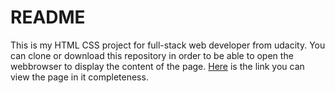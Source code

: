 # README
This is my HTML CSS project for full-stack web developer from udacity. You can clone or download this repository in order to be able to open the webbrowser to display the content of the page. [Here](https://www.google.com/search?q=udacity+full+stack+nanodegree+html+css+projects&oq=udacity+full+stack+nanodegree+html+css+projects&gs_l=psy-ab.3...204560.206188.0.206338.9.9.0.0.0.0.124.755.2j5.7.0....0...1.1.64.psy-ab..2.1.97...35i39k1.xhucpbvTcjs) is the link you can view the page in it completeness.
